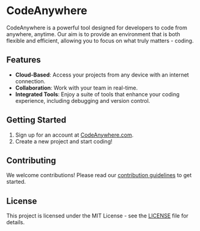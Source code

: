 # CodeAnywhere

CodeAnywhere is a powerful tool designed for developers to code from anywhere, anytime. Our aim is to provide an environment that is both flexible and efficient, allowing you to focus on what truly matters - coding.

## Features
- **Cloud-Based**: Access your projects from any device with an internet connection.
- **Collaboration**: Work with your team in real-time.
- **Integrated Tools**: Enjoy a suite of tools that enhance your coding experience, including debugging and version control.

## Getting Started
1. Sign up for an account at [CodeAnywhere.com](https://codeanywhere.com).
2. Create a new project and start coding!

## Contributing
We welcome contributions! Please read our [contribution guidelines](CONTRIBUTING.md) to get started.

## License
This project is licensed under the MIT License - see the [LICENSE](LICENSE) file for details.